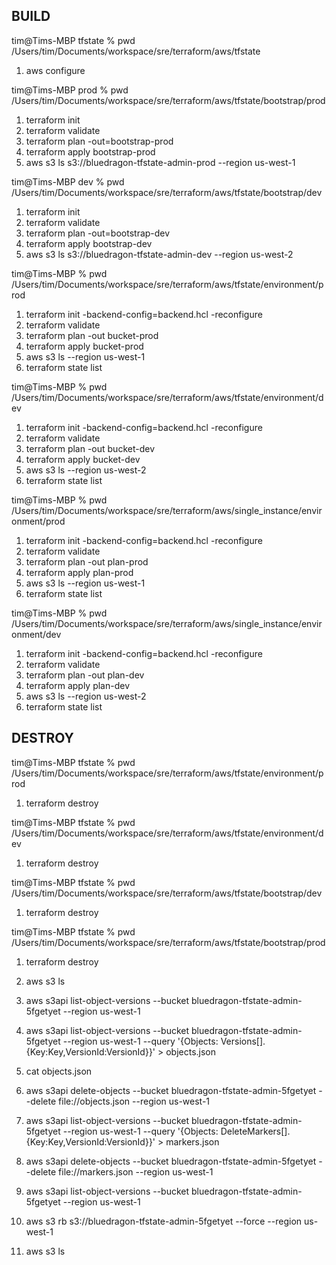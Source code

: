 
BUILD
-----
tim@Tims-MBP tfstate % pwd
/Users/tim/Documents/workspace/sre/terraform/aws/tfstate

1. aws configure

tim@Tims-MBP prod % pwd
/Users/tim/Documents/workspace/sre/terraform/aws/tfstate/bootstrap/prod

1. terraform init
2. terraform validate
3. terraform plan -out=bootstrap-prod
4. terraform apply bootstrap-prod
5. aws s3 ls s3://bluedragon-tfstate-admin-prod --region us-west-1

tim@Tims-MBP dev % pwd
/Users/tim/Documents/workspace/sre/terraform/aws/tfstate/bootstrap/dev

1. terraform init
2. terraform validate
3. terraform plan -out=bootstrap-dev
4. terraform apply bootstrap-dev
5. aws s3 ls s3://bluedragon-tfstate-admin-dev --region us-west-2

tim@Tims-MBP % pwd
/Users/tim/Documents/workspace/sre/terraform/aws/tfstate/environment/prod

1. terraform init -backend-config=backend.hcl -reconfigure
2. terraform validate
3. terraform plan -out bucket-prod
4. terraform apply bucket-prod
5. aws s3 ls --region us-west-1
6. terraform state list

tim@Tims-MBP % pwd
/Users/tim/Documents/workspace/sre/terraform/aws/tfstate/environment/dev

1. terraform init -backend-config=backend.hcl -reconfigure
2. terraform validate
3. terraform plan -out bucket-dev
4. terraform apply bucket-dev
5. aws s3 ls --region us-west-2
6. terraform state list

tim@Tims-MBP % pwd
/Users/tim/Documents/workspace/sre/terraform/aws/single_instance/environment/prod

1. terraform init -backend-config=backend.hcl  -reconfigure
2. terraform validate
3. terraform plan -out plan-prod
4. terraform apply plan-prod
5. aws s3 ls --region us-west-1
6. terraform state list

tim@Tims-MBP % pwd
/Users/tim/Documents/workspace/sre/terraform/aws/single_instance/environment/dev

1. terraform init -backend-config=backend.hcl  -reconfigure
2. terraform validate
3. terraform plan -out plan-dev
4. terraform apply plan-dev
5. aws s3 ls --region us-west-2
6. terraform state list

DESTROY
-------
tim@Tims-MBP tfstate % pwd
/Users/tim/Documents/workspace/sre/terraform/aws/tfstate/environment/prod

1. terraform destroy

tim@Tims-MBP tfstate % pwd
/Users/tim/Documents/workspace/sre/terraform/aws/tfstate/environment/dev

1. terraform destroy

tim@Tims-MBP tfstate % pwd
/Users/tim/Documents/workspace/sre/terraform/aws/tfstate/bootstrap/dev

1. terraform destroy

tim@Tims-MBP tfstate % pwd
/Users/tim/Documents/workspace/sre/terraform/aws/tfstate/bootstrap/prod

1. terraform destroy

01. aws s3 ls
02. aws s3api list-object-versions --bucket bluedragon-tfstate-admin-5fgetyet --region us-west-1
03. aws s3api list-object-versions --bucket bluedragon-tfstate-admin-5fgetyet --region us-west-1 --query '{Objects: Versions[].{Key:Key,VersionId:VersionId}}' > objects.json
04. cat objects.json 
05. aws s3api delete-objects --bucket bluedragon-tfstate-admin-5fgetyet --delete file://objects.json --region us-west-1
06. aws s3api list-object-versions --bucket bluedragon-tfstate-admin-5fgetyet --region us-west-1 --query '{Objects: DeleteMarkers[].{Key:Key,VersionId:VersionId}}' > markers.json
07. aws s3api delete-objects --bucket bluedragon-tfstate-admin-5fgetyet --delete file://markers.json --region us-west-1
08. aws s3api list-object-versions --bucket bluedragon-tfstate-admin-5fgetyet --region us-west-1
09. aws s3 rb s3://bluedragon-tfstate-admin-5fgetyet --force --region us-west-1
10. aws s3 ls

